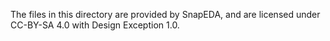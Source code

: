 The files in this directory are provided by SnapEDA, and are licensed under CC-BY-SA 4.0 with Design Exception 1.0.